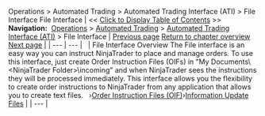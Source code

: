 ﻿
Operations \> Automated Trading \> Automated Trading Interface (ATI) \> File Interface
File Interface
| \<\< [Click to Display Table of Contents](file_interface.md) \>\> **Navigation:**     [Operations](operations.md) \> [Automated Trading](automated_trading.md) \> [Automated Trading Interface (ATI)](automated_trading_interface_at.md) \> File Interface | [Previous page](initialization.md) [Return to chapter overview](automated_trading_interface_at.md) [Next page](order_instruction_files_oif.md) |
| --- | --- |
 
| File Interface Overview The File interface is an easy way you can instruct NinjaTrader to place and manage orders. To use this interface, just create Order Instruction Files (OIFs) in "My Documents\\\<NinjaTrader Folder\>\\incoming" and when NinjaTrader sees the instructions they will be processed immediately. This interface allows you the flexibility to create order instructions to NinjaTrader from any application that allows you to create text files.   ›[Order Instruction Files (OIF)](order_instruction_files_oif.md)›[Information Update Files](information_update_files.md) |
| --- |

